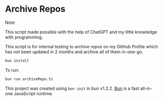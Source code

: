 # Archive Repos

> [!NOTE]
> This script made possible with the help of ChatGPT and my little knowledge with programming.

This script is for internal testing to archive repos on my GitHub Profile which has not been updated in 2 months and archive all of them in-one-go.

```bash
bun install
```

To run:

```bash
bun run archiveRepo.ts
```

This project was created using `bun init` in bun v1.2.2. [Bun](https://bun.sh) is a fast all-in-one JavaScript runtime.
